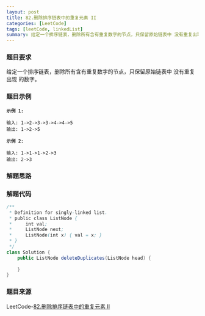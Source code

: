 ```yaml
---
layout: post
title: 82.删除排序链表中的重复元素 II
categories: [LeetCode]
tags: [leetCode, linkedList]
summary: 给定一个排序链表，删除所有含有重复数字的节点，只保留原始链表中 没有重复出现 的数字。
---
```


### 题目要求
给定一个排序链表，删除所有含有重复数字的节点，只保留原始链表中 没有重复出现 的数字。

### 题目示例
**`示例 1:`**
```
输入: 1->2->3->3->4->4->5
输出: 1->2->5
```

**`示例 2:`**
```
输入: 1->1->1->2->3
输出: 2->3
```

### 解题思路



### 解题代码
```java
/**
 * Definition for singly-linked list.
 * public class ListNode {
 *     int val;
 *     ListNode next;
 *     ListNode(int x) { val = x; }
 * }
 */
class Solution {
    public ListNode deleteDuplicates(ListNode head) {
        
    }
}
```

### 题目来源
LeetCode-[82.删除排序链表中的重复元素 II](https://leetcode-cn.com/problems/remove-linked-list-elements-ii/)
